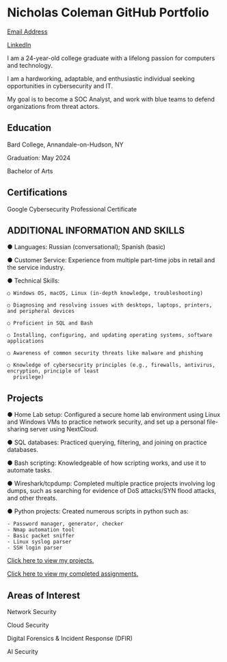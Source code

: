 # Nicholas Coleman GitHub Portfolio 
[Email Address](mailto:nicholashadleycoleman@gmail.com) 

[LinkedIn](https://www.linkedin.com/in/nicholas-coleman-8b595b279/)

I am a 24-year-old college graduate with a lifelong passion for computers and technology.

I am a hardworking, adaptable, and enthusiastic individual seeking opportunities in cybersecurity and IT.

My goal is to become a SOC Analyst, and work with blue teams to defend organizations from threat actors.

## Education
Bard College, Annandale-on-Hudson, NY​

Graduation: May 2024​

Bachelor of Arts

## Certifications
Google Cybersecurity Professional Certificate

## ADDITIONAL INFORMATION AND SKILLS
●​ Languages: Russian (conversational); Spanish (basic)

●​ Customer Service: Experience from multiple part-time jobs in retail and the service industry.

●​ Technical Skills:

    ○​ Windows OS, macOS, Linux (in-depth knowledge, troubleshooting)
  
    ○ Diagnosing and resolving issues with desktops, laptops, printers, and peripheral devices
  
    ○​ Proficient in SQL and Bash
  
    ○​ Installing, configuring, and updating operating systems, software applications
    
    ○​ Awareness of common security threats like malware and phishing
    
    ○​ Knowledge of cybersecurity principles (e.g., firewalls, antivirus, encryption, principle of least
      privilege)

## Projects
●​ Home Lab setup: Configured a secure home lab environment using Linux and Windows VMs to practice
network security, and set up a personal file-sharing server using NextCloud.

●​ SQL databases: Practiced querying, filtering, and joining on practice databases.

●​ Bash scripting: Knowledgeable of how scripting works, and use it to automate tasks.

●​ Wireshark/tcpdump: Completed multiple practice projects involving log dumps, such as searching for
evidence of DoS attacks/SYN flood attacks, and other threats.

●​ Python projects: Created numerous scripts in python such as:

    - Password manager, generator, checker
    - Nmap automation tool
    - Basic packet sniffer
    - Linux syslog parser
    - SSH login parser
[Click here to view my projects.](https://github.com/nicoleman0/Portfolio/tree/projects)

[Click here to view my completed assignments.](https://github.com/nicoleman0/Portfolio/tree/main/Assignments)

## Areas of Interest 

Network Security

Cloud Security

Digital Forensics & Incident Response (DFIR)

AI Security

